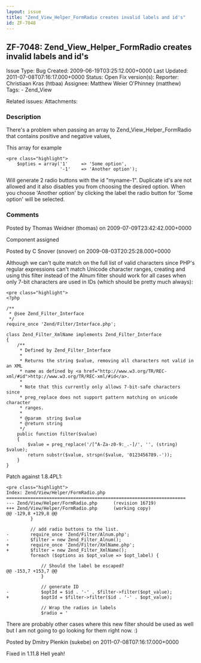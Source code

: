 ```yaml
---
layout: issue
title: "Zend_View_Helper_FormRadio creates invalid labels and id's"
id: ZF-7048
---
```


ZF-7048: Zend\_View\_Helper\_FormRadio creates invalid labels and id's
----------------------------------------------------------------------

 Issue Type: Bug Created: 2009-06-19T03:25:12.000+0000 Last Updated: 2011-07-08T07:16:17.000+0000 Status: Open Fix version(s): 
 Reporter:  Christiaan Kras (htbaa)  Assignee:  Matthew Weier O'Phinney (matthew)  Tags: - Zend\_View
 
 Related issues: 
 Attachments: 
### Description

There's a problem when passing an array to Zend\_View\_Helper\_FormRadio that contains positive and negative values,

This array for example

 
    <pre class="highlight">
        $opties = array('1'     => 'Some option',
                        '-1'    => 'Another option');


Will generate 2 radio buttons with the id "myname-1". Duplicate id's are not allowed and it also disables you from choosing the desired option. When you choose 'Another option' by clicking the label the radio button for 'Some option' will be selected.

 

 

### Comments

Posted by Thomas Weidner (thomas) on 2009-07-09T23:42:42.000+0000

Component assigned

 

 

Posted by C Snover (snover) on 2009-08-03T20:25:28.000+0000

Although we can't quite match on the full list of valid characters since PHP's regular expressions can't match Unicode character ranges, creating and using this filter instead of the Alnum filter should work for all cases when only 7-bit characters are used in IDs (which should be pretty much always):

 
    <pre class="highlight">
    <?php
    
    /**
     * @see Zend_Filter_Interface
     */
    require_once 'Zend/Filter/Interface.php';
    
    class Zend_Filter_XmlName implements Zend_Filter_Interface
    {
        /**
         * Defined by Zend_Filter_Interface
         *
         * Returns the string $value, removing all characters not valid in an XML
         * name as defined by <a href="http://www.w3.org/TR/REC-xml/#id">http://www.w3.org/TR/REC-xml/#id</a>.
         *
         * Note that this currently only allows 7-bit-safe characters since
         * preg_replace does not support pattern matching on unicode character
         * ranges.
         *
         * @param  string $value
         * @return string
         */
        public function filter($value)
        {
            $value = preg_replace('/[^A-Za-z0-9:_.-]/', '', (string) $value);
            return substr($value, strspn($value, '0123456789.-'));
        }
    }


Patch against 1.8.4PL1:

 
    <pre class="highlight">
    Index: Zend/View/Helper/FormRadio.php
    ===================================================================
    --- Zend/View/Helper/FormRadio.php      (revision 16719)
    +++ Zend/View/Helper/FormRadio.php      (working copy)
    @@ -129,8 +129,8 @@
             }
    
             // add radio buttons to the list.
    -        require_once 'Zend/Filter/Alnum.php';
    -        $filter = new Zend_Filter_Alnum();
    +        require_once 'Zend/Filter/XmlName.php';
    +        $filter = new Zend_Filter_XmlName();
             foreach ($options as $opt_value => $opt_label) {
    
                 // Should the label be escaped?
    @@ -153,7 +153,7 @@
                 }
    
                 // generate ID
    -            $optId = $id . '-' . $filter->filter($opt_value);
    +            $optId = $filter->filter($id . '-' . $opt_value);
    
                 // Wrap the radios in labels
                 $radio = '

There are probably other cases where this new filter should be used as well but I am not going to go looking for them right now. :)

 

 

Posted by Dmitry Plenkin (sukebe) on 2011-07-08T07:16:17.000+0000

Fixed in 1.11.8 Hell yeah!

 

 